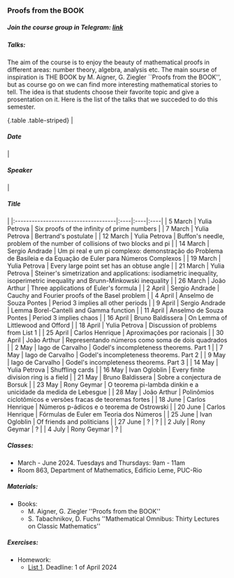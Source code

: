 ### Proofs from the BOOK

##### Join the course group in Telegram: [link](https://t.me/+IMAGbpjBPU03NTEy)

##### Talks:
The aim of the course is to enjoy the beauty of mathematical proofs in different areas: number theory, algebra, analysis etc. The main sourse of inspiration is THE BOOK by M. Aigner, G. Ziegler ``Proofs from the BOOK'', but as course go on we can find more interesting mathematical stories to tell. The idea is that students choose their favorite topic and give a prosentation on it. Here is the list of the talks that we succeded to do this semester.

{.table .table-striped}
|              <h5>Date</h5>          | <h5>Speaker</h5>   | <h5>Title</h5>   | 
|:------------------------------------|:----|:----|:----|
| 5 March             | Yulia Petrova  |   Six proofs of the infinity of prime numbers  | 
| 7 March             | Yulia Petrova  |   Bertrand's postulate  | 
| 12 March             | Yulia Petrova  |   Buffon's needle, problem of the number of collisions of two blocks and pi  | 
| 14 March             | Sergio Andrade  |  Um pi real e um pi complexo: demonstração do Problema de Basileia e da Equação de Euler para Números Complexos  | 
| 19 March             | Yulia Petrova  |   Every large point set has an obtuse angle  | 
| 21 March             | Yulia Petrova  |   Steiner's simetrization and applications: isodiametric inequality, isoperimetric inequality and Brunn-Minkowski inequality  | 
| 26 March             | João Arthur |   Three applications of Euler's formula  | 
| 2 April             | Sergio Andrade  |  Cauchy and Fourier proofs of the Basel problem | 
| 4 April             | Anselmo de Souza Pontes  |   Period 3 implies all other periods  | 
| 9 April             | Sergio Andrade  |   Lemma Borel-Cantelli and Gamma function  | 
| 11 April             | Anselmo de Souza Pontes  |   Period 3 implies chaos  | 
| 16 April             | Bruno Baldissera  |   On Lemma of Littlewood and Offord  | 
| 18 April             | Yulia Petrova  |   Discussion of problems from List 1  | 
| 25 April             | Carlos Henrique  |   Aproximações por racionais  | 
| 30 April             | João Arthur |   Representando números como soma de dois quadrados  | 
| 2 May             | Iago de Carvalho  |   Godel's incompleteness theorems. Part 1  | 
| 7 May             | Iago de Carvalho  |   Godel's incompleteness theorems. Part 2  | 
| 9 May             | Iago de Carvalho  |   Godel's incompleteness theorems. Part 3  | 
| 14 May             | Yulia Petrova  |  Shuffling cards  | 
| 16 May             | Ivan Ogloblin  |  Every finite division ring is a field  | 
| 21 May             | Bruno Baldissera  |  Sobre a conjectura de Borsuk  | 
| 23 May             | Rony Geymar  |   O teorema pi-lambda dinkin e a unicidade da medida de Lebesgue  | 
| 28 May             | João Arthur |   Polinômios ciclotômicos e versões fracas de teoremas fortes  | 
| 18 June             | Carlos Henrique  |  Números p-ádicos e o teorema de Ostrowski | 
| 20 June             | Carlos Henrique  |  Fórmulas de Euler em Teoria dos Números | 
| 25 June             | Ivan Ogloblin  |  Of friends and politicians | 
| 27 June             | ?  |  ? | 
| 2 July             | Rony Geymar  |  ? | 
| 4 July             | Rony Geymar  |  ? | 



##### Classes: 
- March - June 2024. Tuesdays and Thursdays: 9am - 11am
- Room 863, Department of Mathematics, Edifício Leme, PUC-Rio

##### Materials: 
+ Books: 
    + M. Aigner, G. Ziegler ''Proofs from the BOOK''
    + S. Tabachnikov, D. Fuchs ''Mathematical Omnibus: Thirty Lectures on Classic Mathematics''
    
##### Exercises:
+ Homework:
    + [List 1](List1.pdf). Deadline: 1 of April 2024
